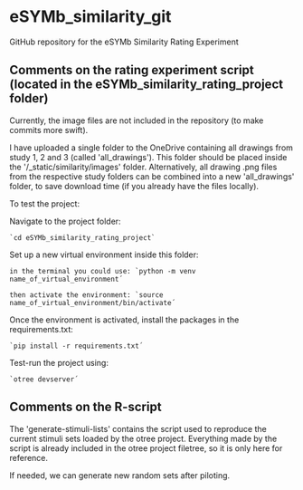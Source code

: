 # eSYMb_similarity_git

GitHub repository for the eSYMb Similarity Rating Experiment

## Comments on the rating experiment script (located in the eSYMb_similarity_rating_project folder)
Currently, the image files are not included in the repository (to make commits more swift). 

I have uploaded a single folder to the OneDrive containing all drawings from study 1, 2 and 3 (called 'all_drawings').
This folder should be placed inside the '/_static/similarity/images' folder. Alternatively, all drawing .png files from the respective study folders can be combined into a new 'all_drawings' folder, to save download time (if you already have the files locally).

To test the project: 

Navigate to the project folder:

    `cd eSYMb_similarity_rating_project`

Set up a new virtual environment inside this folder:

    in the terminal you could use: `python -m venv name_of_virtual_environment´

    then activate the environment: `source name_of_virtual_environment/bin/activate´

Once the environment is activated, install the packages in the requirements.txt:

    `pip install -r requirements.txt´

Test-run the project using:

    `otree devserver´

## Comments on the R-script
The 'generate-stimuli-lists' contains the script used to reproduce the current stimuli sets loaded by the otree project. 
Everything made by the script is already included in the otree project filetree, so it is only here for reference.

If needed, we can generate new random sets after piloting.
